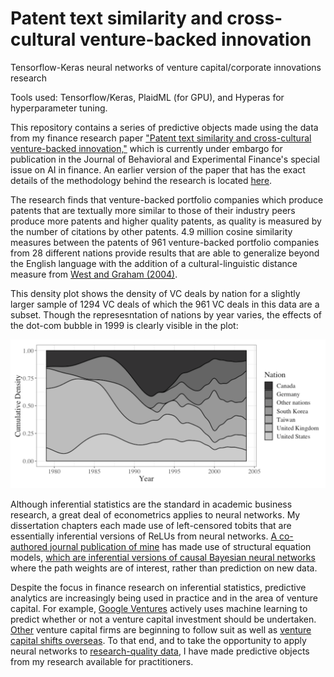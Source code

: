 # Patent text similarity and cross-cultural venture-backed innovation

Tensorflow-Keras neural networks of venture capital/corporate innovations research

Tools used: Tensorflow/Keras, PlaidML (for GPU), and Hyperas for hyperparameter tuning.

This repository contains a series of predictive objects made using the data from my finance research paper ["Patent text similarity and cross-cultural venture-backed innovation,"](https://www.sciencedirect.com/science/article/abs/pii/S2214635019302059) which is currently under embargo for publication in the Journal of Behavioral and Experimental Finance's special issue on AI in finance. An earlier version of the paper that has the exact details of the methodology behind the research is located [here](https://drive.google.com/open?id=1PGn47EohzfwG4BcG6TkbC6tD7LqjtsJ4).

The research finds that venture-backed portfolio companies which produce patents that are textually more similar to those of their industry peers produce more patents and higher quality patents, as quality is measured by the number of citations by other patents. 4.9 million cosine similarity measures between the patents of 961 venture-backed portfolio companies from 28 different nations provide results that are able to generalize beyond the English language with the addition of a cultural-linguistic distance measure from [West and Graham (2004)](https://scholar.google.com/scholar?hl=en&as_sdt=0%2C9&q=west+and+graham+2004+linguistic+distance&btnG=).

This density plot shows the density of VC deals by nation for a slightly larger sample of 1294 VC deals of which the 961 VC deals in this data are a subset. Though the represesntation of nations by year varies, the effects of the dot-com bubble in 1999 is clearly visible in the plot:

![Density_of_VC_deals_by_year.png](Density_of_VC_deals_by_year.png)

Although inferential statistics are the standard in academic business research, a great deal of econometrics applies to neural networks. My dissertation chapters each made use of left-censored tobits that are essentially inferential versions of ReLUs from neural networks. [A co-authored journal publication of mine](https://drive.google.com/file/d/1YSCRUzk6HGscBfy7aj-S1EEhfUfNJ0IQ/view?usp=sharing) has made use of structural equation models, [which are inferential versions of causal Bayesian neural networks](http://causality.cs.ucla.edu/blog/index.php/2012/12/07/on-structural-equations-versus-causal-bayes-networks/) where the path weights are of interest, rather than prediction on new data.

Despite the focus in finance research on inferential statistics, predictive analytics are increasingly being used in practice and in the area of venture capital. For example, [Google Ventures](https://www.axios.com/scoop-inside-google-venure-capital-machine-ce7782f2-a9b4-4556-8feb-0914e77ac021.html) actively uses machine learning to predict whether or not a venture capital investment should be undertaken. [Other](https://www.wsj.com/articles/signalfire-raises-330-million-for-data-centric-venture-capital-1494415804) venture capital firms are beginning to follow suit as well as [venture capital shifts overseas](https://venturebeat.com/2018/10/05/u-s-share-of-global-venture-capital-fell-more-than-20-in-5-years/amp/). To that end, and to take the opportunity to apply neural networks to [research-quality data](https://simplystatistics.org/2019/05/29/research-quality-data-and-research-quality-databases/), I have made predictive objects from my research available for practitioners.
